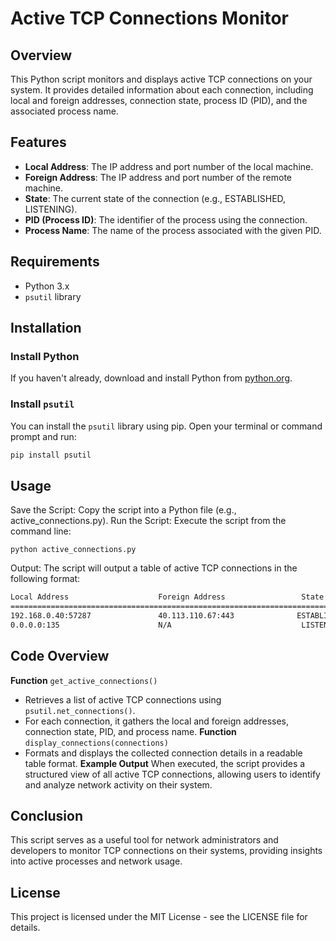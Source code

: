 # Active TCP Connections Monitor

## Overview
This Python script monitors and displays active TCP connections on your system. It provides detailed information about each connection, including local and foreign addresses, connection state, process ID (PID), and the associated process name.

## Features
- **Local Address**: The IP address and port number of the local machine.
- **Foreign Address**: The IP address and port number of the remote machine.
- **State**: The current state of the connection (e.g., ESTABLISHED, LISTENING).
- **PID (Process ID)**: The identifier of the process using the connection.
- **Process Name**: The name of the process associated with the given PID.

## Requirements
- Python 3.x
- `psutil` library

## Installation

### Install Python
If you haven't already, download and install Python from [python.org](https://www.python.org/downloads/).

### Install `psutil`
You can install the `psutil` library using pip. Open your terminal or command prompt and run:
```bash
pip install psutil
```
## Usage
Save the Script: Copy the script into a Python file (e.g., active_connections.py).
Run the Script: Execute the script from the command line:
```
python active_connections.py
```
Output: The script will output a table of active TCP connections in the following format:
```bash
Local Address                    Foreign Address                 State          PID        Process Name
=========================================================================================================
192.168.0.40:57287               40.113.110.67:443              ESTABLISHED    1234       chrome.exe
0.0.0.0:135                      N/A                             LISTENING      5678       svchost.exe
```

## Code Overview
**Function** ```get_active_connections()```
- Retrieves a list of active TCP connections using  ```psutil.net_connections()```.
- For each connection, it gathers the local and foreign addresses, connection state, PID, and process name.
**Function** ```display_connections(connections)```
- Formats and displays the collected connection details in a readable table format.
**Example Output**
When executed, the script provides a structured view of all active TCP connections, allowing users to identify and analyze network activity on their system.

## Conclusion
This script serves as a useful tool for network administrators and developers to monitor TCP connections on their systems, providing insights into active processes and network usage.

## License
This project is licensed under the MIT License - see the LICENSE file for details.





